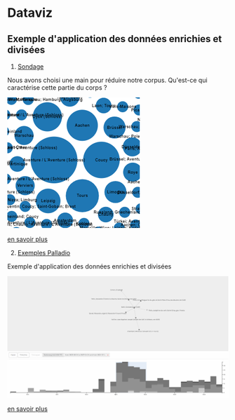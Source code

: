 # Dataviz
## Exemple d'application des données enrichies et divisées

1. [Sondage](https://github.com/ElodieXVI/Datathon-Constance-de-Salm/blob/main/5.dataviz/sondage.md)

Nous avons choisi une main pour réduire notre corpus. Qu'est-ce qui caractérise cette partie du corps ?

![lieux](zentrale%20orte%201main.PNG)

[en savoir plus](https://github.com/ElodieXVI/Datathon-Constance-de-Salm/blob/main/5.dataviz/sondage.md)

2. [Exemples Palladio](https://github.com/ElodieXVI/Datathon-Constance-de-Salm/blob/main/5.dataviz/palladio.md)

Exemple d'application des données enrichies et divisées

![reseau](reseau%20corpus%20sélectionné%20-%20focalisation%20temporelle%20en%20fonction%20de%20la%20quantité%20-%20resultat%20principalement%20frère%20et%20avocat.PNG)


[en savoir plus](https://github.com/ElodieXVI/Datathon-Constance-de-Salm/blob/main/5.dataviz/palladio.md)

